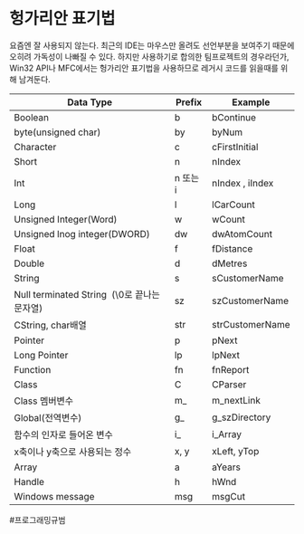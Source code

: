 # 헝가리안 표기법

요즘엔 잘 사용되지 않는다.
최근의 IDE는 마우스만 올려도 선언부분을 보여주기 때문에 오히려 가독성이 나빠질 수 있다.
하지만 사용하기로 합의한 팀프로젝트의 경우라던가, Win32 API나 MFC에서는 헝가리안 표기법을 사용하므로 레거시 코드를 읽을때를 위해 남겨둔다.

| Data Type                                       | Prefix   | Example         |
| ----------------------------------------------- | -------- | --------------- |
| Boolean                                         | b        | bContinue       |
| byte(unsigned char)                             | by       | byNum           |
| Character                                       | c        | cFirstInitial   |
| Short                                           | n        | nIndex          |
| Int                                             | n 또는 i | nIndex , iIndex |
| Long                                            | l        | lCarCount       |
| Unsigned Integer(Word)                          | w        | wCount          |
| Unsigned lnog integer(DWORD)                    | dw       | dwAtomCount     |
| Float                                           | f        | fDistance       |
| Double                                          | d        | dMetres         |
| String                                          | s        | sCustomerName   |
| Null terminated String    (\\0로 끝나는 문자열) | sz       | szCustomerName  |
| CString, char배열                               | str      | strCustomerName |
| Pointer                                         | p        | pNext           |
| Long Pointer                                    | lp       | lpNext          |
| Function                                        | fn       | fnReport        |
| Class                                           | C        | CParser         |
| Class 멤버변수                                  | m\_      | m\_nextLink     |
| Global(전역변수)                                | g\_      | g\_szDirectory  |
| 함수의 인자로 들어온 변수                       | i\_      | i\_Array        |
| x축이나 y축으로 사용되는 정수                   | x, y     | xLeft, yTop     |
| Array                                           | a        | aYears          |
| Handle                                          | h        | hWnd            |
| Windows message                                 | msg      | msgCut          |

#프로그래밍규범